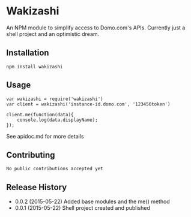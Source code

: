 Wakizashi
=========

An NPM module to simplify access to Domo.com's APIs. Currently just a shell project and an optimistic dream.

## Installation

    npm install wakizashi
	
## Usage

    var wakizashi = require('wakizashi')
    var client = wakizashi('instance-id.domo.com', '123456token')

    client.me(function(data){
    	console.log(data.displayName);
    });

See apidoc.md for more details
	
## Contributing

	No public contributions accepted yet
	
## Release History

* 0.0.2 (2015-05-22) Added base modules and the me() method
* 0.0.1 (2015-05-22) Shell project created and published 
